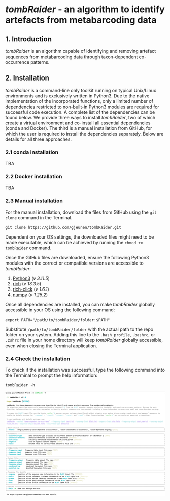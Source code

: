 # *tombRaider* - an algorithm to identify artefacts from metabarcoding data

## 1. Introduction

*tombRaider* is an algorithm capable of identifying and removing artefact sequences from metabarcoding data through taxon-dependent co-occurrence patterns.

## 2. Installation

*tombRaider* is a command-line only toolkit running on typical Unix/Linux environments and is exclusively written in Python3. Due to the native implementation of the incorporated functions, only a limited number of dependencies restricted to non-built-in Python3 modules are required for successful code execution. A complete list of the dependencies can be found below. We provide three ways to install *tombRaider*, two of which create a virtual environment and co-install all essential dependencies (conda and Docker). The third is a manual installation from GitHub, for which the user is required to install the dependencies separately. Below are details for all three approaches.

### 2.1 conda installation

TBA

### 2.2 Docker installation

TBA

### 2.3 Manual installation

For the manual installation, download the files from GitHub using the `git clone` command in the Terminal.

```{code-block} bash
git clone https://github.com/gjeunen/tombRaider.git
```

Dependent on your OS settings, the downloaded files might need to be made executable, which can be achieved by running the `chmod +x tombRaider` command.

Once the GitHub files are downloaded, ensure the following Python3 modules with the correct or compatible versions are accessible to *tombRaider*:

1. [Python3](https://www.python.org/downloads/) (*v 3.11.5*)
2. [rich](https://rich.readthedocs.io/en/stable/introduction.html) (*v 13.3.5*)
3. [rich-click](https://github.com/ewels/rich-click) (*v 1.6.1*)
4. [numpy](https://numpy.org) (*v 1.25.2*)

Once all dependencies are installed, you can make *tombRaider* globally accessible in your OS using the following command:

```{code-block} bash
export PATH="/path/to/tombRaider/folder:$PATH"
```

Substitute `/path/to/tombRaider/folder` with the actual path to the repo folder on your system. Adding this line to the `.bash_profile`, `.bashrc`, or `.zshrc` file in your home directory will keep *tombRaider* globally accessible, even when closing the Terminal application.

### 2.4 Check the installation

To check if the installation was successful, type the following command into the Terminal to prompt the help information:

```{code-block} bash
tombRaider -h
```

![tombRaider help prompt](figures/help-prompt.png)
